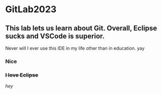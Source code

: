 # GitLab2023
## This lab lets us learn about Git. Overall, Eclipse sucks and VSCode is superior. 
Never will I ever use this IDE in my life other than in education. yay 
### **Nice**
### ~~I love Eclipse~~
_hey_
